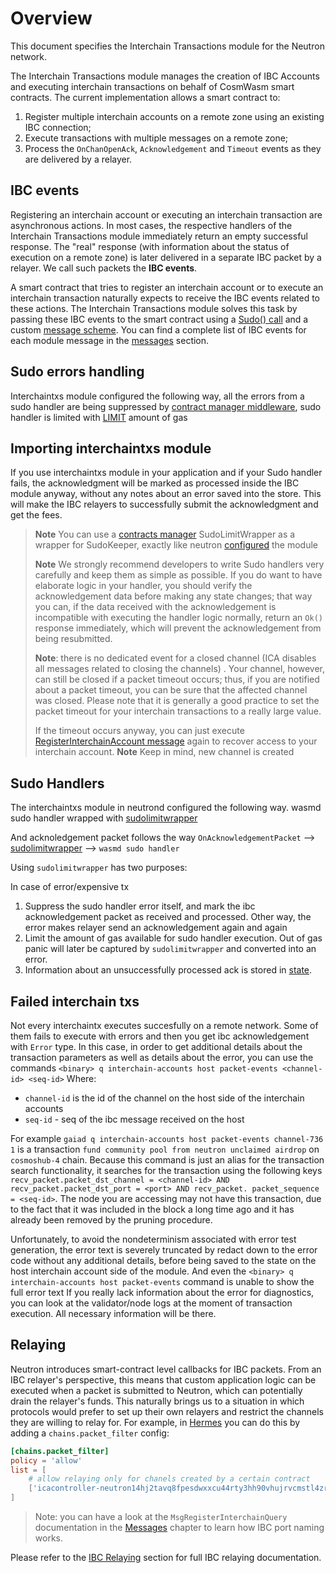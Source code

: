 # Overview

This document specifies the Interchain Transactions module for the Neutron network.

The Interchain Transactions module manages the creation of IBC Accounts and executing interchain transactions on behalf
of CosmWasm smart contracts. The current implementation allows a smart contract to:

1. Register multiple interchain accounts on a remote zone using an existing IBC connection;
2. Execute transactions with multiple messages on a remote zone;
3. Process the `OnChanOpenAck`, `Acknowledgement` and `Timeout` events as they are delivered by a relayer.

## IBC events

Registering an interchain account or executing an interchain transaction are asynchronous actions. In most cases, the
respective handlers of the Interchain Transactions module immediately return an empty successful response. The "real"
response (with information about the status of execution on a remote zone) is later delivered in a separate IBC packet
by a relayer. We call such packets the **IBC events**.

A smart contract that tries to register an interchain account or to execute an interchain transaction naturally expects
to receive the IBC events related to these actions. The Interchain Transactions module solves this task by passing these
IBC events to the smart contract using
a [Sudo() call](https://github.com/CosmWasm/wasmd/blob/288609255ad92dfe5c54eae572fe7d6010e712eb/x/wasm/keeper/keeper.go#L453)
and a custom [message scheme](https://github.com/neutron-org/neutron/blob/v2.0.0/x/contractmanager/types/sudo.go). You can find a
complete list of IBC events for each module message in the [messages](./messages) section.

## Sudo errors handling

Interchaintxs module configured the following way, all the errors from a sudo handler are being suppressed by [contract manager middleware](/neutron/modules/contract-manager/overview#sudolimitwrapper), sudo handler is limited with [LIMIT](/neutron/modules/contract-manager/overview#gas-limitation) amount of gas

## Importing interchaintxs module

If you use interchaintxs module in your application and if your Sudo handler fails, the acknowledgment will be marked as processed inside the IBC module anyway, without any notes about an error saved into the store. This will make the IBC relayers to successfully submit the acknowledgment and get the fees.

> **Note** You can use a [contracts manager](/neutron/modules/contract-manager/overview#concepts) SudoLimitWrapper as a wrapper for SudoKeeper,
> exactly like neutron [configured](#sudo-errors-handling) the module
>
> **Note** We strongly recommend developers to write Sudo handlers very carefully and keep them as simple as possible. If you do
> want to have elaborate logic in your handler, you should verify the acknowledgement data before making any state
> changes; that way you can, if the data received with the acknowledgement is incompatible with executing the handler
> logic normally, return an `Ok()` response immediately, which will prevent the acknowledgement from being resubmitted.
>
> **Note**: there is no dedicated event for a closed channel (ICA disables all messages related to closing the channels)
> . Your channel, however, can still be closed if a packet timeout occurs; thus, if you are notified about a packet
> timeout, you can be sure that the affected channel was closed. Please note that it is generally a good practice to set
> the packet timeout for your interchain transactions to a really large value.
>
> If the timeout occurs anyway, you can just
> execute [RegisterInterchainAccount message]( /neutron/modules/interchain-txs/messages#msgregisterinterchainaccount) again to
> recover access to your interchain account.
> **Note** Keep in mind, new channel is created
>

## Sudo Handlers

The interchaintxs module in neutrond configured the following way.
wasmd sudo handler wrapped with [sudolimitwrapper](../contract-manager/overview.md#sudolimitwrapper)

And acknoledgement packet follows the way
`OnAcknowledgementPacket` --> [sudolimitwrapper](../contract-manager/overview.md#sudolimitwrapper) --> `wasmd sudo handler`

Using `sudolimitwrapper` has two purposes:

In case of error/expensive tx

1. Suppress the sudo handler error itself, and mark the ibc acknowledgement packet as received and processed. Other way, the error makes relayer send an acknowledgement again and again
2. Limit the amount of gas available for sudo handler execution. Out of gas panic will later be captured by `sudolimitwrapper` and converted into an error.
3. Information about an unsuccessfully processed ack is stored in [state](../contract-manager/state.md).

## Failed interchain txs

Not every interchaintx executes succesfully on a remote network. Some of them fails to execute with errors and then you get ibc acknowledgement with `Error` type. In this case, in order to get additional details about the transaction parameters as well as details about the error, you can use the commands `<binary> q interchain-accounts host packet-events <channel-id> <seq-id>`
Where:

- `channel-id` is the id of the channel on the host side of the interchain accounts
- `seq-id` - seq of the ibc message received on the host

For example `gaiad q interchain-accounts host packet-events channel-736 1` is a transaction `fund community pool from neutron unclaimed airdrop` on `cosmoshub-4` chain. Because this command is just an alias for the transaction search functionality, it searches for the transaction using the following keys `recv_packet.packet_dst_channel = <channel-id> AND recv_packet.packet_dst_port = <port> AND recv_packet. packet_sequence = <seq-id>`. The node you are accessing may not have this transaction, due to the fact that it was included in the block a long time ago and it has already been removed by the pruning procedure.

Unfortunately, to avoid the nondeterminism associated with error test generation, the error text is severely truncated by redact down to the error code without any additional details, before being saved to the state on the host interchain account side of the module.
And even the `<binary> q interchain-accounts host packet-events` command is unable to show the full error text
If you really lack information about the error for diagnostics, you can look at the validator/node logs at the moment of transaction execution. All necessary information will be there.

## Relaying

Neutron introduces smart-contract level callbacks for IBC packets. From an IBC relayer's perspective, this means that
custom application logic can be executed when a packet is submitted to Neutron, which can potentially drain the
relayer's funds. This naturally brings us to a situation in which protocols would prefer to set up their own relayers
and restrict the channels they are willing to relay for. For example,
in [Hermes](https://github.com/informalsystems/ibc-rs) you can do this by adding a `chains.packet_filter` config:

```toml
[chains.packet_filter]
policy = 'allow'
list = [
    # allow relaying only for chanels created by a certain contract  
    ['icacontroller-neutron14hj2tavq8fpesdwxxcu44rty3hh90vhujrvcmstl4zr3txmfvw9s5c2epq*', '*'],
]
```

> Note: you can have a look at the `MsgRegisterInterchainQuery` documentation in the [Messages](messages.md) chapter
> to learn how IBC port naming works.

Please refer to the [IBC Relaying](../../../relaying/ibc-relayer.md) section for full IBC relaying documentation.
